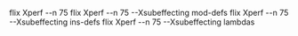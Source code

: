 flix Xperf --n 75
flix Xperf --n 75 --Xsubeffecting mod-defs
flix Xperf --n 75 --Xsubeffecting ins-defs
flix Xperf --n 75 --Xsubeffecting lambdas
